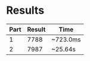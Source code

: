 # Results

| Part | Result | Time |
| --- | --- | --- |
| 1 | 7788 | ~723.0ms |
| 2 | 7987 | ~25.64s |
